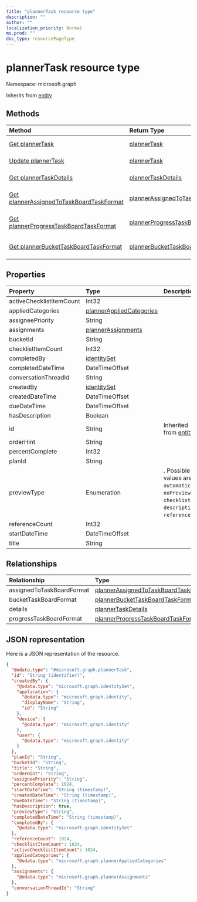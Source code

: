 ```yaml
---
title: "plannerTask resource type"
description: ""
author: ""
localization_priority: Normal
ms.prod: ""
doc_type: resourcePageType
---
```


# plannerTask resource type


Namespace: microsoft.graph




Inherits from [entity](../resources/entity.md)

## Methods
|Method|Return Type|Description|
|:---|:---|:---|
|[Get plannerTask](../api/plannertask-get.md)|[plannerTask](../resources/plannertask.md)|Read properties and relationships of the [plannerTask](../resources/plannertask.md) object.|
|[Update plannerTask](../api/plannertask-update.md)|[plannerTask](../resources/plannertask.md)|Update the properties of a [plannerTask](../resources/plannertask.md) object.|
|[Get plannerTaskDetails](../api/plannertaskdetails-get.md)|[plannerTaskDetails](../resources/plannertaskdetails.md)|Read properties and relationships of the [plannerTaskDetails](../resources/plannertaskdetails.md) object.|
|[Get plannerAssignedToTaskBoardTaskFormat](../api/plannerassignedtotaskboardtaskformat-get.md)|[plannerAssignedToTaskBoardTaskFormat](../resources/plannerassignedtotaskboardtaskformat.md)|Read properties and relationships of the [plannerAssignedToTaskBoardTaskFormat](../resources/plannerassignedtotaskboardtaskformat.md) object.|
|[Get plannerProgressTaskBoardTaskFormat](../api/plannerprogresstaskboardtaskformat-get.md)|[plannerProgressTaskBoardTaskFormat](../resources/plannerprogresstaskboardtaskformat.md)|Read properties and relationships of the [plannerProgressTaskBoardTaskFormat](../resources/plannerprogresstaskboardtaskformat.md) object.|
|[Get plannerBucketTaskBoardTaskFormat](../api/plannerbuckettaskboardtaskformat-get.md)|[plannerBucketTaskBoardTaskFormat](../resources/plannerbuckettaskboardtaskformat.md)|Read properties and relationships of the [plannerBucketTaskBoardTaskFormat](../resources/plannerbuckettaskboardtaskformat.md) object.|

## Properties
|Property|Type|Description|
|:---|:---|:---|
|activeChecklistItemCount|Int32||
|appliedCategories|[plannerAppliedCategories](../resources/plannerappliedcategories.md)||
|assigneePriority|String||
|assignments|[plannerAssignments](../resources/plannerassignments.md)||
|bucketId|String||
|checklistItemCount|Int32||
|completedBy|[identitySet](../resources/identityset.md)||
|completedDateTime|DateTimeOffset||
|conversationThreadId|String||
|createdBy|[identitySet](../resources/identityset.md)||
|createdDateTime|DateTimeOffset||
|dueDateTime|DateTimeOffset||
|hasDescription|Boolean||
|id|String| Inherited from [entity](../resources/entity.md)|
|orderHint|String||
|percentComplete|Int32||
|planId|String||
|previewType|Enumeration|. Possible values are: `automatic`, `noPreview`, `checklist`, `description`, `reference`.|
|referenceCount|Int32||
|startDateTime|DateTimeOffset||
|title|String||

## Relationships
|Relationship|Type|Description|
|:---|:---|:---|
|assignedToTaskBoardFormat|[plannerAssignedToTaskBoardTaskFormat](../resources/plannerassignedtotaskboardtaskformat.md)||
|bucketTaskBoardFormat|[plannerBucketTaskBoardTaskFormat](../resources/plannerbuckettaskboardtaskformat.md)||
|details|[plannerTaskDetails](../resources/plannertaskdetails.md)||
|progressTaskBoardFormat|[plannerProgressTaskBoardTaskFormat](../resources/plannerprogresstaskboardtaskformat.md)||

## JSON representation
Here is a JSON representation of the resource.
<!-- {
  "blockType": "resource",
  "keyProperty": "id",
  "@odata.type": "microsoft.graph.plannerTask",
  "baseType": "microsoft.graph.entity",
  "openType": false
}
-->
``` json
{
  "@odata.type": "#microsoft.graph.plannerTask",
  "id": "String (identifier)",
  "createdBy": {
    "@odata.type": "microsoft.graph.identitySet",
    "application": {
      "@odata.type": "microsoft.graph.identity",
      "displayName": "String",
      "id": "String"
    },
    "device": {
      "@odata.type": "microsoft.graph.identity"
    },
    "user": {
      "@odata.type": "microsoft.graph.identity"
    }
  },
  "planId": "String",
  "bucketId": "String",
  "title": "String",
  "orderHint": "String",
  "assigneePriority": "String",
  "percentComplete": 1024,
  "startDateTime": "String (timestamp)",
  "createdDateTime": "String (timestamp)",
  "dueDateTime": "String (timestamp)",
  "hasDescription": true,
  "previewType": "String",
  "completedDateTime": "String (timestamp)",
  "completedBy": {
    "@odata.type": "microsoft.graph.identitySet"
  },
  "referenceCount": 1024,
  "checklistItemCount": 1024,
  "activeChecklistItemCount": 1024,
  "appliedCategories": {
    "@odata.type": "microsoft.graph.plannerAppliedCategories"
  },
  "assignments": {
    "@odata.type": "microsoft.graph.plannerAssignments"
  },
  "conversationThreadId": "String"
}
```

